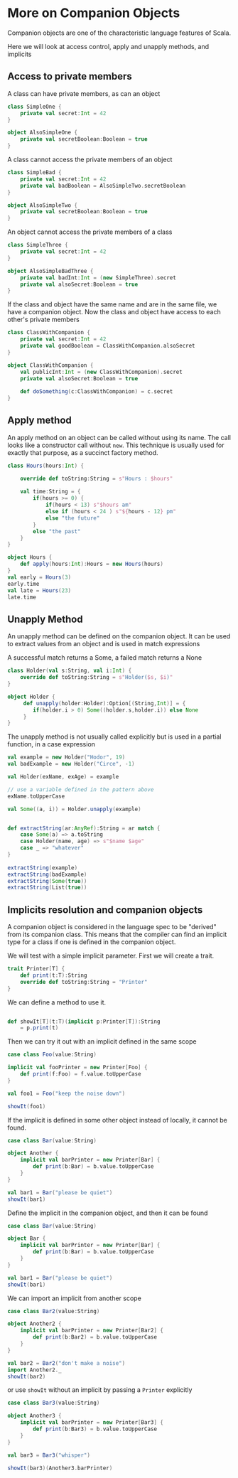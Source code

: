 # More on Companion Objects
Companion objects are one of the characteristic language features of Scala.

Here we will look at access control, apply and unapply methods, and implicits

## Access to private members

A class can have private members, as can an object
```scala mdoc
class SimpleOne {
    private val secret:Int = 42
}

object AlsoSimpleOne {
    private val secretBoolean:Boolean = true
}
```
A class cannot access the private members of an object

```scala mdoc:fail
class SimpleBad {
    private val secret:Int = 42
    private val badBoolean = AlsoSimpleTwo.secretBoolean    
}

object AlsoSimpleTwo {
    private val secretBoolean:Boolean = true
}
```

An object cannot access the private members of a class

```scala mdoc:fail
class SimpleThree {
    private val secret:Int = 42
}

object AlsoSimpleBadThree {
    private val badInt:Int = (new SimpleThree).secret
    private val alsoSecret:Boolean = true
}
```
If the class and object have the same name and are in the same file, we have a companion object.
Now the class and object have access to each other's private members

```scala mdoc
class ClassWithCompanion {
    private val secret:Int = 42
    private val goodBoolean = ClassWithCompanion.alsoSecret    
}

object ClassWithCompanion {
    val publicInt:Int = (new ClassWithCompanion).secret
    private val alsoSecret:Boolean = true
    
    def doSomething(c:ClassWithCompanion) = c.secret
}
```

## Apply method

An apply method on an object can be called without using its name.
The call looks like a constructor call without `new`.
This technique is usually used for exactly that purpose, as a succinct factory method. 

```scala mdoc
class Hours(hours:Int) {

    override def toString:String = s"Hours : $hours"
    
    val time:String = {
        if(hours >= 0) {
            if(hours < 13) s"$hours am"
            else if (hours < 24 ) s"${hours - 12} pm"
            else "the future"
        }
        else "the past"
    }
}

object Hours {
    def apply(hours:Int):Hours = new Hours(hours)
}
val early = Hours(3)
early.time
val late = Hours(23)
late.time
```
## Unapply Method

An unapply method can be defined on the companion object.
It can be used to extract values from an object and is used in match expressions

A successful match returns a Some, a failed match returns a None
```scala mdoc
class Holder(val s:String, val i:Int) {
    override def toString:String = s"Holder($s, $i)"
}

object Holder {
     def unapply(holder:Holder):Option[(String,Int)] = {
        if(holder.i > 0) Some((holder.s,holder.i)) else None
     }
}
```
The unapply method is not usually called explicitly but is used in a partial function, in a case expression

```scala mdoc
val example = new Holder("Hodor", 19)
val badExample = new Holder("Circe", -1)

val Holder(exName, exAge) = example

// use a variable defined in the pattern above
exName.toUpperCase

val Some((a, i)) = Holder.unapply(example)


def extractString(ar:AnyRef):String = ar match {
    case Some(a) => a.toString
    case Holder(name, age) => s"$name $age"
    case _ => "whatever"
}
 
extractString(example)
extractString(badExample)
extractString(Some(true))
extractString(List(true)) 

```
## Implicits resolution and companion objects

A companion object is considered in the language spec to be "derived" from its companion class.
This means that the compiler can find an implicit  type for a class if one is defined in the companion object.

We will test with a simple implicit parameter. 
First we will create a trait.
```scala mdoc
trait Printer[T] {
    def print(t:T):String
    override def toString:String = "Printer"
}
```
We can define a  method to use it.
```scala mdoc

def showIt[T](t:T)(implicit p:Printer[T]):String
    = p.print(t)
```

Then we can try it out with an implicit defined in the same scope
```scala mdoc
case class Foo(value:String)

implicit val fooPrinter = new Printer[Foo] {
    def print(f:Foo) = f.value.toUpperCase
}

val foo1 = Foo("keep the noise down")

showIt(foo1)
```

If the implicit is defined in some other object instead of locally, it cannot be found.


```scala mdoc:fail
case class Bar(value:String)

object Another {
    implicit val barPrinter = new Printer[Bar] {
        def print(b:Bar) = b.value.toUpperCase
    }
}

val bar1 = Bar("please be quiet")
showIt(bar1)


```

Define the implicit in the companion object, and then it can be found
```scala mdoc
case class Bar(value:String)

object Bar {
    implicit val barPrinter = new Printer[Bar] {
        def print(b:Bar) = b.value.toUpperCase
    }
}

val bar1 = Bar("please be quiet")
showIt(bar1)

```

We can import an implicit from another scope


```scala mdoc
case class Bar2(value:String)

object Another2 {
    implicit val barPrinter = new Printer[Bar2] {
        def print(b:Bar2) = b.value.toUpperCase
    }
}

val bar2 = Bar2("don't make a noise")
import Another2._
showIt(bar2)

```
or use `showIt` without an implicit by passing a `Printer` explicitly

```scala mdoc
case class Bar3(value:String)

object Another3 {
    implicit val barPrinter = new Printer[Bar3] {
        def print(b:Bar3) = b.value.toUpperCase
    }
}

val bar3 = Bar3("whisper")

showIt(bar3)(Another3.barPrinter)

```
